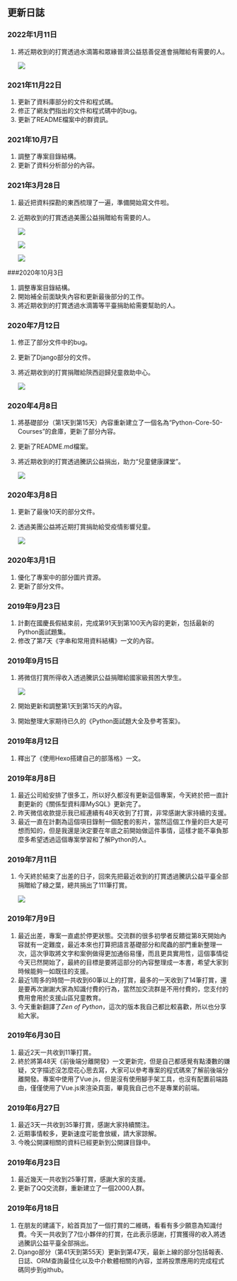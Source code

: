 ## 更新日誌

### 2022年1月11日

1. 將近期收到的打賞透過水滴籌和眾緣普濟公益慈善促進會捐贈給有需要的人。

    ![](res/ABF827024EA535099DC0E6A66A336C51.png)

### 2021年11月22日

1. 更新了資料庫部分的文件和程式碼。
2. 修正了網友們指出的文件和程式碼中的bug。
3. 更新了README檔案中的群資訊。

### 2021年10月7日

1. 調整了專案目錄結構。
2. 更新了資料分析部分的內容。

### 2021年3月28日

1. 最近把資料探勘的東西梳理了一遍，準備開始寫文件啦。

2. 近期收到的打賞透過美團公益捐贈給有需要的人。

    ![](res/donation6.png)

    ![](res/donation7.png)

    ![](res/donation8.png)

###2020年10月3日

1. 調整專案目錄結構。
2. 開始補全前面缺失內容和更新最後部分的工作。
3. 將近期收到的打賞透過水滴籌等平臺捐助給需要幫助的人。

### 2020年7月12日

1. 修正了部分文件中的bug。

2. 更新了Django部分的文件。

3. 將近期收到的打賞捐贈給陝西迴歸兒童救助中心。

    ![](res/donation5.png)

### 2020年4月8日

1. 將基礎部分（第1天到第15天）內容重新建立了一個名為“Python-Core-50-Courses”的倉庫，更新了部分內容。

2. 更新了README.md檔案。

3. 將近期收到的打賞透過騰訊公益捐出，助力“兒童健康課堂”。

   ![](res/donation4.png)

### 2020年3月8日

1. 更新了最後10天的部分文件。

2. 透過美團公益將近期打賞捐助給受疫情影響兒童。

   ![](res/donation3.png)

### 2020年3月1日

1. 優化了專案中的部分圖片資源。
2. 更新了部分文件。

### 2019年9月23日

1. 計劃在國慶長假結束前，完成第91天到第100天內容的更新，包括最新的Python面試題集。
2. 修改了第7天《字串和常用資料結構》一文的內容。

### 2019年9月15日

1. 將微信打賞所得收入透過騰訊公益捐贈給國家級貧困大學生。

   ![](./res/donation2.png)

2. 開始更新和調整第1天到第15天的內容。

3. 開始整理大家期待已久的《Python面試題大全及參考答案》。

### 2019年8月12日

1. 釋出了《使用Hexo搭建自己的部落格》一文。

### 2019年8月8日

1. 最近公司給安排了很多工，所以好久都沒有更新這個專案，今天終於把一直計劃更新的《關係型資料庫MySQL》更新完了。
2. 昨天微信收款提示我已經連續有48天收到了打賞，非常感謝大家持續的支援。
3. 最近一直在計劃為這個項目錄制一個配套的影片，當然這個工作量的巨大是可想而知的，但是我還是決定要在年底之前開始做這件事情，這樣才能不辜負那麼多希望透過這個專案學習和了解Python的人。

### 2019年7月11日

1. 今天終於結束了出差的日子，回來先把最近收到的打賞透過騰訊公益平臺全部捐贈給了綠之葉，總共捐出了111筆打賞。

   ![](./res/donation1.png)

### 2019年7月9日

1. 最近出差，專案一直處於停更狀態。交流群的很多初學者反饋從第8天開始內容就有一定難度，最近本來也打算把語言基礎部分和爬蟲的部門重新整理一次，這次爭取將文字和案例做得更加通俗易懂，而且更具實用性，這個事情從今天已然開始了，最終的目標是要將這部分的內容整理成一本書，希望大家到時候能夠一如既往的支援。
2. 最近1周多的時間一共收到60筆以上的打賞，最多的一天收到了14筆打賞，還是要再次謝謝大家為知識付費的行為，當然加交流群是不用付費的，您支付的費用會用於支援山區兒童教育。
3. 今天重新翻譯了*Zen of Python*，這次的版本我自己都比較喜歡，所以也分享給大家。

### 2019年6月30日

1. 最近2天一共收到11筆打賞。
2. 終於將第48天《前後端分離開發》一文更新完，但是自己都感覺有點湊數的嫌疑，文字描述沒怎麼花心思去寫，大家可以參考專案的程式碼來了解前後端分離開發。專案中使用了Vue.js，但是沒有使用腳手架工具，也沒有配置前端路由，僅僅使用了Vue.js來渲染頁面，畢竟我自己也不是專業的前端。

### 2019年6月27日

1. 最近3天一共收到35筆打賞，感謝大家持續關注。
2. 近期事情較多，更新速度可能會放緩，請大家諒解。
3. 今晚公開課相關的資料已經更新到公開課目錄中。

### 2019年6月23日

1. 最近幾天一共收到25筆打賞，感謝大家的支援。
2. 更新了QQ交流群，重新建立了一個2000人群。

### 2019年6月18日

1. 在朋友的建議下，給首頁加了一個打賞的二維碼，看看有多少願意為知識付費。今天一共收到了7位小夥伴的打賞，在此表示感謝，打賞獲得的收入將透過騰訊公益平臺全部捐出。
2. Django部分（第41天到第55天）更新到第47天，最新上線的部分包括報表、日誌、ORM查詢最佳化以及中介軟體相關的內容，並將投票應用的完成程式碼同步到github。

